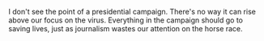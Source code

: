 I don't see the point of a presidential campaign. There's no way it can rise above our focus on the virus. Everything in the campaign should go to saving lives, just as journalism wastes our attention on the horse race. 
